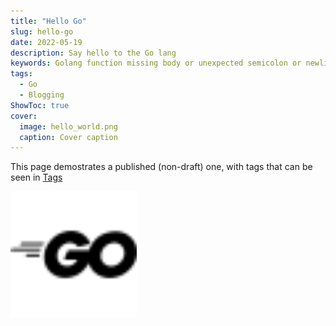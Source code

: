 ```yaml
---
title: "Hello Go"
slug: hello-go
date: 2022-05-19
description: Say hello to the Go lang
keywords: Golang function missing body or unexpected semicolon or newline before { curly braces
tags:
  - Go
  - Blogging
ShowToc: true
cover:
  image: hello_world.png
  caption: Cover caption
---
```


This page demostrates a published (non-draft) one, with tags that can be seen
in [Tags](/tags)

<img src="go.svg" atl="Go logo" style="width: 40%" no-zoom>
